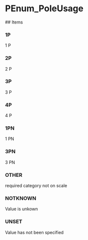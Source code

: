 # PEnum_PoleUsage

<!-- end of definition -->## Items

### 1P
1 P

### 2P
2 P

### 3P
3 P

### 4P
4 P

### 1PN
1 PN

### 3PN
3 PN

### OTHER
required category not on scale

### NOTKNOWN
Value is unkown

### UNSET
Value has not been specified
